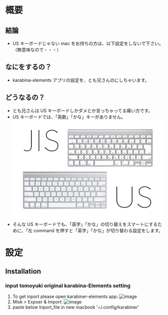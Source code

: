 # 概要

## 結論

- US キーボードじゃない mac をお持ちの方は、以下設定をしないで下さい。（無意味なので・・・）

## なにをするの？

- karabina-elements アプリの設定を、とも兄さんのにしちゃいます。

## どうなるの？

- とも兄さんは US キーボードしかダメとか言っちゃってる痛い方です。
- US キーボードでは、「英数」「かな」キーがありません。
  ![image](./JISvsUS.jpg)
- そんな US キーボードでも、「英字」「かな」の切り替えをスマートにするために、「左 command を押すと「英字」「かな」が切り替わる設定をします。

# 設定

## Installation

### input tomoyuki original karabina-Elements setting

1. To get inport please open karabiner-elements app:
   ![image](https://pbs.twimg.com/media/EmqYHHtVQAARu5t?format=png&name=small)
2. Misk > Expoer & Import:
   ![image](https://pbs.twimg.com/media/EmqYGQrUUAAhAS3?format=jpg&name=medium)
3. paste below Inport_file in new macbook '~/.config/karabiner'
